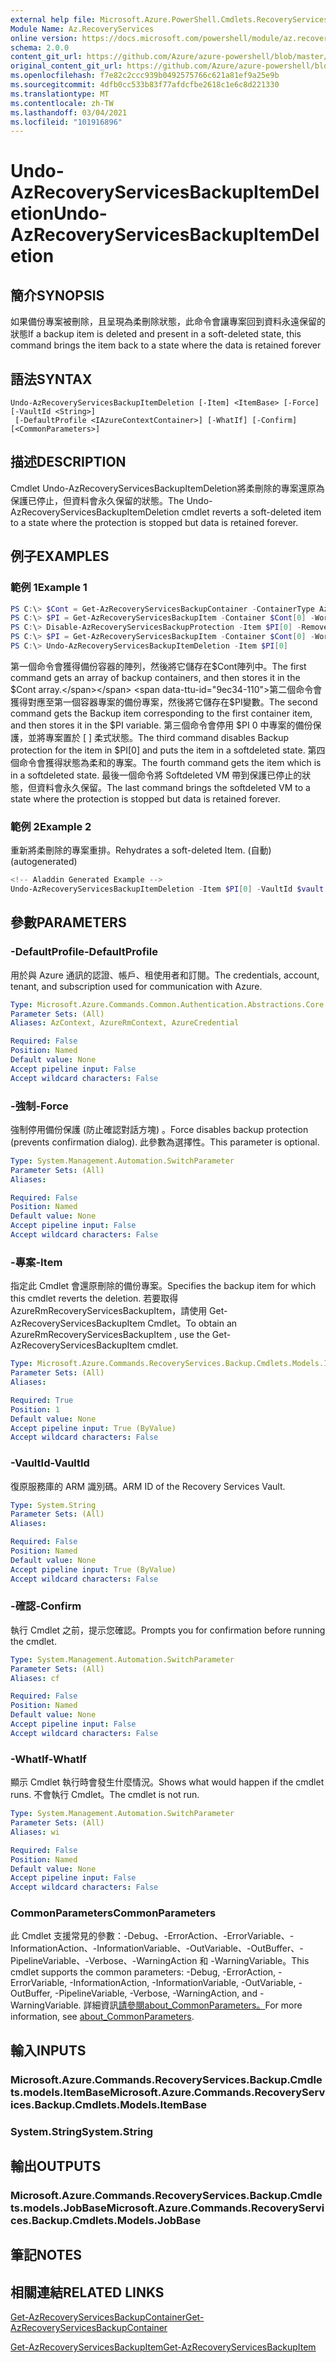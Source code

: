 ```yaml
---
external help file: Microsoft.Azure.PowerShell.Cmdlets.RecoveryServices.Backup.dll-Help.xml
Module Name: Az.RecoveryServices
online version: https://docs.microsoft.com/powershell/module/az.recoveryservices/undo-azrecoveryservicesbackupitemdeletion
schema: 2.0.0
content_git_url: https://github.com/Azure/azure-powershell/blob/master/src/RecoveryServices/RecoveryServices/help/Undo-AzRecoveryServicesBackupItemDeletion.md
original_content_git_url: https://github.com/Azure/azure-powershell/blob/master/src/RecoveryServices/RecoveryServices/help/Undo-AzRecoveryServicesBackupItemDeletion.md
ms.openlocfilehash: f7e82c2ccc939b0492575766c621a81ef9a25e9b
ms.sourcegitcommit: 4dfb0cc533b83f77afdcfbe2618c1e6c8d221330
ms.translationtype: MT
ms.contentlocale: zh-TW
ms.lasthandoff: 03/04/2021
ms.locfileid: "101916896"
---
```

# <span data-ttu-id="9ec34-101">Undo-AzRecoveryServicesBackupItemDeletion</span><span class="sxs-lookup"><span data-stu-id="9ec34-101">Undo-AzRecoveryServicesBackupItemDeletion</span></span>

## <span data-ttu-id="9ec34-102">簡介</span><span class="sxs-lookup"><span data-stu-id="9ec34-102">SYNOPSIS</span></span>
<span data-ttu-id="9ec34-103">如果備份專案被刪除，且呈現為柔刪除狀態，此命令會讓專案回到資料永遠保留的狀態</span><span class="sxs-lookup"><span data-stu-id="9ec34-103">If a backup item is deleted and present in a soft-deleted state, this command brings the item back to a state where the data is retained forever</span></span> 

## <span data-ttu-id="9ec34-104">語法</span><span class="sxs-lookup"><span data-stu-id="9ec34-104">SYNTAX</span></span>

```
Undo-AzRecoveryServicesBackupItemDeletion [-Item] <ItemBase> [-Force] [-VaultId <String>]
 [-DefaultProfile <IAzureContextContainer>] [-WhatIf] [-Confirm] [<CommonParameters>]
```

## <span data-ttu-id="9ec34-105">描述</span><span class="sxs-lookup"><span data-stu-id="9ec34-105">DESCRIPTION</span></span>
<span data-ttu-id="9ec34-106">Cmdlet Undo-AzRecoveryServicesBackupItemDeletion將柔刪除的專案還原為保護已停止，但資料會永久保留的狀態。</span><span class="sxs-lookup"><span data-stu-id="9ec34-106">The Undo-AzRecoveryServicesBackupItemDeletion cmdlet reverts a soft-deleted item to a state where the protection is stopped but data is retained forever.</span></span>

## <span data-ttu-id="9ec34-107">例子</span><span class="sxs-lookup"><span data-stu-id="9ec34-107">EXAMPLES</span></span>

### <span data-ttu-id="9ec34-108">範例 1</span><span class="sxs-lookup"><span data-stu-id="9ec34-108">Example 1</span></span>
```powershell
PS C:\> $Cont = Get-AzRecoveryServicesBackupContainer -ContainerType AzureVM
PS C:\> $PI = Get-AzRecoveryServicesBackupItem -Container $Cont[0] -WorkloadType AzureVM 
PS C:\> Disable-AzRecoveryServicesBackupProtection -Item $PI[0] -RemoveRecoveryPoints
PS C:\> $PI = Get-AzRecoveryServicesBackupItem -Container $Cont[0] -WorkloadType AzureVM | Where-Object {$_.DeleteState -eq "ToBeDeleted"}
PS C:\> Undo-AzRecoveryServicesBackupItemDeletion -Item $PI[0]
```

<span data-ttu-id="9ec34-109">第一個命令會獲得備份容器的陣列，然後將它儲存在$Cont陣列中。</span><span class="sxs-lookup"><span data-stu-id="9ec34-109">The first command gets an array of backup containers, and then stores it in the $Cont array.</span></span>
<span data-ttu-id="9ec34-110">第二個命令會獲得對應至第一個容器專案的備份專案，然後將它儲存在$PI變數。</span><span class="sxs-lookup"><span data-stu-id="9ec34-110">The second command gets the Backup item corresponding to the first container item, and then stores it in the $PI variable.</span></span>
<span data-ttu-id="9ec34-111">第三個命令會停用 $PI 0 中專案的備份保護，並將專案置於 \[ \] 柔式狀態。</span><span class="sxs-lookup"><span data-stu-id="9ec34-111">The third command disables Backup protection for the item in $PI\[0\] and puts the item in a softdeleted state.</span></span>
<span data-ttu-id="9ec34-112">第四個命令會獲得狀態為柔和的專案。</span><span class="sxs-lookup"><span data-stu-id="9ec34-112">The fourth command gets the item which is in a softdeleted state.</span></span>
<span data-ttu-id="9ec34-113">最後一個命令將 Softdeleted VM 帶到保護已停止的狀態，但資料會永久保留。</span><span class="sxs-lookup"><span data-stu-id="9ec34-113">The last command brings the softdeleted VM to a state where the protection is stopped but data is retained forever.</span></span>

### <span data-ttu-id="9ec34-114">範例 2</span><span class="sxs-lookup"><span data-stu-id="9ec34-114">Example 2</span></span>

<span data-ttu-id="9ec34-115">重新將柔刪除的專案重排。</span><span class="sxs-lookup"><span data-stu-id="9ec34-115">Rehydrates a soft-deleted Item.</span></span> <span data-ttu-id="9ec34-116"> (自動) </span><span class="sxs-lookup"><span data-stu-id="9ec34-116">(autogenerated)</span></span>

```powershell
<!-- Aladdin Generated Example --> 
Undo-AzRecoveryServicesBackupItemDeletion -Item $PI[0] -VaultId $vault.ID
```

## <span data-ttu-id="9ec34-117">參數</span><span class="sxs-lookup"><span data-stu-id="9ec34-117">PARAMETERS</span></span>

### <span data-ttu-id="9ec34-118">-DefaultProfile</span><span class="sxs-lookup"><span data-stu-id="9ec34-118">-DefaultProfile</span></span>
<span data-ttu-id="9ec34-119">用於與 Azure 通訊的認證、帳戶、租使用者和訂閱。</span><span class="sxs-lookup"><span data-stu-id="9ec34-119">The credentials, account, tenant, and subscription used for communication with Azure.</span></span>

```yaml
Type: Microsoft.Azure.Commands.Common.Authentication.Abstractions.Core.IAzureContextContainer
Parameter Sets: (All)
Aliases: AzContext, AzureRmContext, AzureCredential

Required: False
Position: Named
Default value: None
Accept pipeline input: False
Accept wildcard characters: False
```

### <span data-ttu-id="9ec34-120">-強制</span><span class="sxs-lookup"><span data-stu-id="9ec34-120">-Force</span></span>
<span data-ttu-id="9ec34-121">強制停用備份保護 (防止確認對話方塊) 。</span><span class="sxs-lookup"><span data-stu-id="9ec34-121">Force disables backup protection (prevents confirmation dialog).</span></span>
<span data-ttu-id="9ec34-122">此參數為選擇性。</span><span class="sxs-lookup"><span data-stu-id="9ec34-122">This parameter is optional.</span></span>

```yaml
Type: System.Management.Automation.SwitchParameter
Parameter Sets: (All)
Aliases:

Required: False
Position: Named
Default value: None
Accept pipeline input: False
Accept wildcard characters: False
```

### <span data-ttu-id="9ec34-123">-專案</span><span class="sxs-lookup"><span data-stu-id="9ec34-123">-Item</span></span>
<span data-ttu-id="9ec34-124">指定此 Cmdlet 會還原刪除的備份專案。</span><span class="sxs-lookup"><span data-stu-id="9ec34-124">Specifies the backup item for which this cmdlet reverts the deletion.</span></span>
<span data-ttu-id="9ec34-125">若要取得 AzureRmRecoveryServicesBackupItem，請使用 Get-AzRecoveryServicesBackupItem Cmdlet。</span><span class="sxs-lookup"><span data-stu-id="9ec34-125">To obtain an AzureRmRecoveryServicesBackupItem , use the Get-AzRecoveryServicesBackupItem cmdlet.</span></span>

```yaml
Type: Microsoft.Azure.Commands.RecoveryServices.Backup.Cmdlets.Models.ItemBase
Parameter Sets: (All)
Aliases:

Required: True
Position: 1
Default value: None
Accept pipeline input: True (ByValue)
Accept wildcard characters: False
```

### <span data-ttu-id="9ec34-126">-VaultId</span><span class="sxs-lookup"><span data-stu-id="9ec34-126">-VaultId</span></span>
<span data-ttu-id="9ec34-127">復原服務庫的 ARM 識別碼。</span><span class="sxs-lookup"><span data-stu-id="9ec34-127">ARM ID of the Recovery Services Vault.</span></span>

```yaml
Type: System.String
Parameter Sets: (All)
Aliases:

Required: False
Position: Named
Default value: None
Accept pipeline input: True (ByValue)
Accept wildcard characters: False
```

### <span data-ttu-id="9ec34-128">-確認</span><span class="sxs-lookup"><span data-stu-id="9ec34-128">-Confirm</span></span>
<span data-ttu-id="9ec34-129">執行 Cmdlet 之前，提示您確認。</span><span class="sxs-lookup"><span data-stu-id="9ec34-129">Prompts you for confirmation before running the cmdlet.</span></span>

```yaml
Type: System.Management.Automation.SwitchParameter
Parameter Sets: (All)
Aliases: cf

Required: False
Position: Named
Default value: None
Accept pipeline input: False
Accept wildcard characters: False
```

### <span data-ttu-id="9ec34-130">-WhatIf</span><span class="sxs-lookup"><span data-stu-id="9ec34-130">-WhatIf</span></span>
<span data-ttu-id="9ec34-131">顯示 Cmdlet 執行時會發生什麼情況。</span><span class="sxs-lookup"><span data-stu-id="9ec34-131">Shows what would happen if the cmdlet runs.</span></span>
<span data-ttu-id="9ec34-132">不會執行 Cmdlet。</span><span class="sxs-lookup"><span data-stu-id="9ec34-132">The cmdlet is not run.</span></span>

```yaml
Type: System.Management.Automation.SwitchParameter
Parameter Sets: (All)
Aliases: wi

Required: False
Position: Named
Default value: None
Accept pipeline input: False
Accept wildcard characters: False
```

### <span data-ttu-id="9ec34-133">CommonParameters</span><span class="sxs-lookup"><span data-stu-id="9ec34-133">CommonParameters</span></span>
<span data-ttu-id="9ec34-134">此 Cmdlet 支援常見的參數：-Debug、-ErrorAction、-ErrorVariable、-InformationAction、-InformationVariable、-OutVariable、-OutBuffer、-PipelineVariable、-Verbose、-WarningAction 和 -WarningVariable。</span><span class="sxs-lookup"><span data-stu-id="9ec34-134">This cmdlet supports the common parameters: -Debug, -ErrorAction, -ErrorVariable, -InformationAction, -InformationVariable, -OutVariable, -OutBuffer, -PipelineVariable, -Verbose, -WarningAction, and -WarningVariable.</span></span> <span data-ttu-id="9ec34-135">詳細資訊[請參閱about_CommonParameters。](http://go.microsoft.com/fwlink/?LinkID=113216)</span><span class="sxs-lookup"><span data-stu-id="9ec34-135">For more information, see [about_CommonParameters](http://go.microsoft.com/fwlink/?LinkID=113216).</span></span>

## <span data-ttu-id="9ec34-136">輸入</span><span class="sxs-lookup"><span data-stu-id="9ec34-136">INPUTS</span></span>

### <span data-ttu-id="9ec34-137">Microsoft.Azure.Commands.RecoveryServices.Backup.Cmdlets.models.ItemBase</span><span class="sxs-lookup"><span data-stu-id="9ec34-137">Microsoft.Azure.Commands.RecoveryServices.Backup.Cmdlets.Models.ItemBase</span></span>

### <span data-ttu-id="9ec34-138">System.String</span><span class="sxs-lookup"><span data-stu-id="9ec34-138">System.String</span></span>

## <span data-ttu-id="9ec34-139">輸出</span><span class="sxs-lookup"><span data-stu-id="9ec34-139">OUTPUTS</span></span>

### <span data-ttu-id="9ec34-140">Microsoft.Azure.Commands.RecoveryServices.Backup.Cmdlets.models.JobBase</span><span class="sxs-lookup"><span data-stu-id="9ec34-140">Microsoft.Azure.Commands.RecoveryServices.Backup.Cmdlets.Models.JobBase</span></span>

## <span data-ttu-id="9ec34-141">筆記</span><span class="sxs-lookup"><span data-stu-id="9ec34-141">NOTES</span></span>

## <span data-ttu-id="9ec34-142">相關連結</span><span class="sxs-lookup"><span data-stu-id="9ec34-142">RELATED LINKS</span></span>

[<span data-ttu-id="9ec34-143">Get-AzRecoveryServicesBackupContainer</span><span class="sxs-lookup"><span data-stu-id="9ec34-143">Get-AzRecoveryServicesBackupContainer</span></span>]()

[<span data-ttu-id="9ec34-144">Get-AzRecoveryServicesBackupItem</span><span class="sxs-lookup"><span data-stu-id="9ec34-144">Get-AzRecoveryServicesBackupItem</span></span>]()

